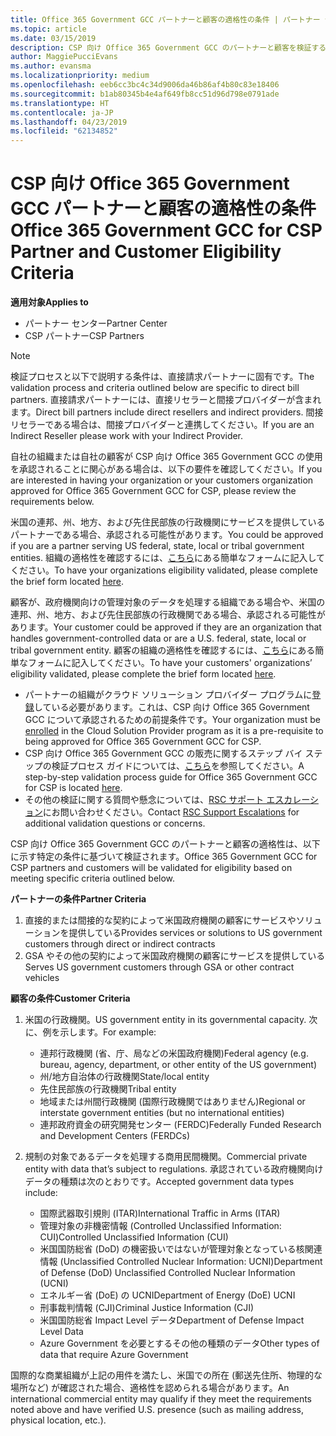 ```yaml
---
title: Office 365 Government GCC パートナーと顧客の適格性の条件 | パートナー センター
ms.topic: article
ms.date: 03/15/2019
description: CSP 向け Office 365 Government GCC のパートナーと顧客を検証するための手順です。
author: MaggiePucciEvans
ms.author: evansma
ms.localizationpriority: medium
ms.openlocfilehash: eeb6cc3bc4c34d9006da46b86af4b80c83e18406
ms.sourcegitcommit: b1ab80345b4e4af649fb8cc51d96d798e0791ade
ms.translationtype: HT
ms.contentlocale: ja-JP
ms.lasthandoff: 04/23/2019
ms.locfileid: "62134852"
---
```

# <a name="office-365-government-gcc-for-csp-partner-and-customer-eligibility-criteria"></a><span data-ttu-id="67c3b-103">CSP 向け Office 365 Government GCC パートナーと顧客の適格性の条件</span><span class="sxs-lookup"><span data-stu-id="67c3b-103">Office 365 Government GCC for CSP Partner and Customer Eligibility Criteria</span></span>

<span data-ttu-id="67c3b-104">**適用対象**</span><span class="sxs-lookup"><span data-stu-id="67c3b-104">**Applies to**</span></span>

-  <span data-ttu-id="67c3b-105">パートナー センター</span><span class="sxs-lookup"><span data-stu-id="67c3b-105">Partner Center</span></span>
-  <span data-ttu-id="67c3b-106">CSP パートナー</span><span class="sxs-lookup"><span data-stu-id="67c3b-106">CSP Partners</span></span>

>[!NOTE]
><span data-ttu-id="67c3b-107">検証プロセスと以下で説明する条件は、直接請求パートナーに固有です。</span><span class="sxs-lookup"><span data-stu-id="67c3b-107">The validation process and criteria outlined below are specific to direct bill partners.</span></span> <span data-ttu-id="67c3b-108">直接請求パートナーには、直接リセラーと間接プロバイダーが含まれます。</span><span class="sxs-lookup"><span data-stu-id="67c3b-108">Direct bill partners include direct resellers and indirect providers.</span></span>  <span data-ttu-id="67c3b-109">間接リセラーである場合は、間接プロバイダーと連携してください。</span><span class="sxs-lookup"><span data-stu-id="67c3b-109">If you are an Indirect Reseller please work with your Indirect Provider.</span></span> 

<span data-ttu-id="67c3b-110">自社の組織または自社の顧客が CSP 向け Office 365 Government GCC の使用を承認されることに関心がある場合は、以下の要件を確認してください。</span><span class="sxs-lookup"><span data-stu-id="67c3b-110">If you are interested in having your organization or your customers organization approved for Office 365 Government GCC for CSP, please review the requirements below.</span></span>

<span data-ttu-id="67c3b-111">米国の連邦、州、地方、および先住民部族の行政機関にサービスを提供しているパートナーである場合、承認される可能性があります。</span><span class="sxs-lookup"><span data-stu-id="67c3b-111">You could be approved if you are a partner serving US federal, state, local or tribal government entities.</span></span> <span data-ttu-id="67c3b-112">組織の適格性を確認するには、[こちら](https://products.office.com/government/eligibility-validation?ReqType=CSPPartner)にある簡単なフォームに記入してください。</span><span class="sxs-lookup"><span data-stu-id="67c3b-112">To have your organizations eligibility validated, please complete the brief form located [here](https://products.office.com/government/eligibility-validation?ReqType=CSPPartner).</span></span>

<span data-ttu-id="67c3b-113">顧客が、政府機関向けの管理対象のデータを処理する組織である場合や、米国の連邦、州、地方、および先住民部族の行政機関である場合、承認される可能性があります。</span><span class="sxs-lookup"><span data-stu-id="67c3b-113">Your customer could be approved if they are an organization that handles government-controlled data or are a U.S. federal, state, local or tribal government entity.</span></span> <span data-ttu-id="67c3b-114">顧客の組織の適格性を確認するには、[こちら](https://products.office.com/government/eligibility-validation?ReqType=CSPCustomer)にある簡単なフォームに記入してください。</span><span class="sxs-lookup"><span data-stu-id="67c3b-114">To have your customers' organizations’ eligibility validated, please complete the brief form located [here](https://products.office.com/government/eligibility-validation?ReqType=CSPCustomer).</span></span> 

-   <span data-ttu-id="67c3b-115">パートナーの組織がクラウド ソリューション プロバイダー プログラムに[登録](https://partnercenter.microsoft.com/partner/cloud-solution-provider)している必要があります。これは、CSP 向け Office 365 Government GCC について承認されるための前提条件です。</span><span class="sxs-lookup"><span data-stu-id="67c3b-115">Your organization must be [enrolled](https://partnercenter.microsoft.com/partner/cloud-solution-provider) in the Cloud Solution Provider program as it is a pre-requisite to being approved for Office 365 Government GCC for CSP.</span></span>
-   <span data-ttu-id="67c3b-116">CSP 向け Office 365 Government GCC の販売に関するステップ バイ ステップの検証プロセス ガイドについては、[こちら](https://go.microsoft.com/fwlink/?linkid=2007323)を参照してください。</span><span class="sxs-lookup"><span data-stu-id="67c3b-116">A step-by-step validation process guide for Office 365 Government GCC for CSP is located [here](https://go.microsoft.com/fwlink/?linkid=2007323).</span></span>
-   <span data-ttu-id="67c3b-117">その他の検証に関する質問や懸念については、[RSC サポート エスカレーション](mailto:usgcce@microsoft.com)にお問い合わせください。</span><span class="sxs-lookup"><span data-stu-id="67c3b-117">Contact [RSC Support Escalations](mailto:usgcce@microsoft.com) for additional validation questions or concerns.</span></span>

<span data-ttu-id="67c3b-118">CSP 向け Office 365 Government GCC のパートナーと顧客の適格性は、以下に示す特定の条件に基づいて検証されます。</span><span class="sxs-lookup"><span data-stu-id="67c3b-118">Office 365 Government GCC for CSP partners and customers will be validated for eligibility based on meeting specific criteria outlined below.</span></span>

<span data-ttu-id="67c3b-119">**パートナーの条件**</span><span class="sxs-lookup"><span data-stu-id="67c3b-119">**Partner Criteria**</span></span>
1.  <span data-ttu-id="67c3b-120">直接的または間接的な契約によって米国政府機関の顧客にサービスやソリューションを提供している</span><span class="sxs-lookup"><span data-stu-id="67c3b-120">Provides services or solutions to US government customers through direct or indirect contracts</span></span>
2.  <span data-ttu-id="67c3b-121">GSA やその他の契約によって米国政府機関の顧客にサービスを提供している</span><span class="sxs-lookup"><span data-stu-id="67c3b-121">Serves US government customers through GSA or other contract vehicles</span></span>

<span data-ttu-id="67c3b-122">**顧客の条件**</span><span class="sxs-lookup"><span data-stu-id="67c3b-122">**Customer Criteria**</span></span>
1.  <span data-ttu-id="67c3b-123">米国の行政機関。</span><span class="sxs-lookup"><span data-stu-id="67c3b-123">US government entity in its governmental capacity.</span></span> <span data-ttu-id="67c3b-124">次に、例を示します。</span><span class="sxs-lookup"><span data-stu-id="67c3b-124">For example:</span></span>
 
    -  <span data-ttu-id="67c3b-125">連邦行政機関 (省、庁、局などの米国政府機関)</span><span class="sxs-lookup"><span data-stu-id="67c3b-125">Federal agency (e.g. bureau, agency, department, or other entity of the US government)</span></span>
    -   <span data-ttu-id="67c3b-126">州/地方自治体の行政機関</span><span class="sxs-lookup"><span data-stu-id="67c3b-126">State/local entity</span></span> 
    -   <span data-ttu-id="67c3b-127">先住民部族の行政機関</span><span class="sxs-lookup"><span data-stu-id="67c3b-127">Tribal entity</span></span>
    -   <span data-ttu-id="67c3b-128">地域または州間行政機関 (国際行政機関ではありません)</span><span class="sxs-lookup"><span data-stu-id="67c3b-128">Regional or interstate government entities (but no international entities)</span></span>
    -   <span data-ttu-id="67c3b-129">連邦政府資金の研究開発センター (FERDC)</span><span class="sxs-lookup"><span data-stu-id="67c3b-129">Federally Funded Research and Development Centers (FERDCs)</span></span>

2.  <span data-ttu-id="67c3b-130">規制の対象であるデータを処理する商用民間機関。</span><span class="sxs-lookup"><span data-stu-id="67c3b-130">Commercial private entity with data that’s subject to regulations.</span></span> <span data-ttu-id="67c3b-131">承認されている政府機関向けデータの種類は次のとおりです。</span><span class="sxs-lookup"><span data-stu-id="67c3b-131">Accepted government data types include:</span></span> 
    -   <span data-ttu-id="67c3b-132">国際武器取引規則 (ITAR)</span><span class="sxs-lookup"><span data-stu-id="67c3b-132">International Traffic in Arms (ITAR)</span></span>
    -   <span data-ttu-id="67c3b-133">管理対象の非機密情報 (Controlled Unclassified Information: CUI)</span><span class="sxs-lookup"><span data-stu-id="67c3b-133">Controlled Unclassified Information (CUI)</span></span>
    -   <span data-ttu-id="67c3b-134">米国国防総省 (DoD) の機密扱いではないが管理対象となっている核関連情報 (Unclassified Controlled Nuclear Information: UCNI)</span><span class="sxs-lookup"><span data-stu-id="67c3b-134">Department of Defense (DoD) Unclassified Controlled Nuclear Information (UCNI)</span></span>
    -   <span data-ttu-id="67c3b-135">エネルギー省 (DoE) の UCNI</span><span class="sxs-lookup"><span data-stu-id="67c3b-135">Department of Energy (DoE) UCNI</span></span>
    -   <span data-ttu-id="67c3b-136">刑事裁判情報 (CJI)</span><span class="sxs-lookup"><span data-stu-id="67c3b-136">Criminal Justice Information (CJI)</span></span>
    -   <span data-ttu-id="67c3b-137">米国国防総省 Impact Level データ</span><span class="sxs-lookup"><span data-stu-id="67c3b-137">Department of Defense Impact Level Data</span></span>
    -   <span data-ttu-id="67c3b-138">Azure Government を必要とするその他の種類のデータ</span><span class="sxs-lookup"><span data-stu-id="67c3b-138">Other types of data that require Azure Government</span></span>

<span data-ttu-id="67c3b-139">国際的な商業組織が上記の用件を満たし、米国での所在 (郵送先住所、物理的な場所など) が確認された場合、適格性を認められる場合があります。</span><span class="sxs-lookup"><span data-stu-id="67c3b-139">An international commercial entity may qualify if they meet the requirements noted above and have verified U.S. presence (such as mailing address, physical location, etc.).</span></span>

